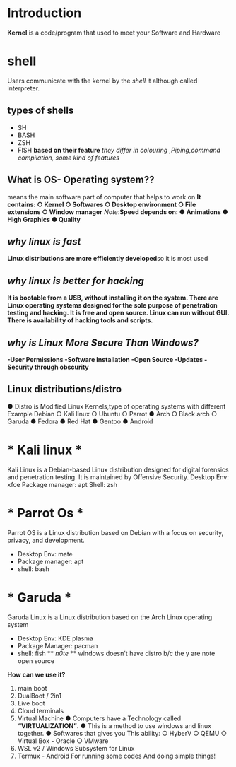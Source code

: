 # Introduction 
**Kernel**
 is a code/program that used to meet your Software and Hardware
# shell
Users communicate with the kernel by the *shell* it although called interpreter.
## types of shells
- SH
- BASH
- ZSH
- FISH
**based on their feature**
*they differ in colouring ,Piping,command compilation, some kind of features*
## What is OS- Operating system??
means the main software part of computer that helps to work on
**It contains:
○ Kernel
○ Softwares
○ Desktop environment
○ File extensions
○ Window manager**
*Note*:**Speed depends on:
	● Animations
	● High Graphics
	● Quality**
## *why linux is fast*
**Linux distributions are more efficiently developed**so it is most used
## *why linux is better for hacking*
**It is bootable from a USB, 
without installing it on the system.
There are Linux operating systems designed for the sole purpose of penetration testing and hacking.
It is free and open source.
Linux can run without GUI.
There is availability of hacking tools and scripts.**
## *why is Linux More Secure Than Windows?*
**-User Permissions
-Software Installation
-Open Source
-Updates
-Security through obscurity**
## **Linux distributions/distro**
● Distro is Modified Linux Kernels,type of operating systems with different
Example 
Debian
○ Kali linux
○ Ubuntu
○ Parrot
● Arch
○ Black 
arch
○ Garuda
● Fedora
● Red Hat
● Gentoo
● Android
# * **Kali linux** *
Kali Linux is a Debian-based Linux distribution designed for
digital forensics and penetration testing. It is maintained by Offensive Security.
Desktop Env: xfce
Package manager: apt
Shell: zsh
# * **Parrot Os** *
Parrot OS is a Linux distribution based on Debian with a focus on security, privacy, and development.
- Desktop Env: mate
- Package manager: apt
- shell: bash
# * **Garuda** *
Garuda Linux is a Linux distribution based on the Arch Linux operating system
- Desktop Env: KDE plasma
- Package Manager: pacman
- shell: fish
** *n0te* ** windows doesn't have distro b/c the y are note open source 

**How can we use it?**
1) main boot
2) DualBoot / 2in1
3) Live boot
4) Cloud terminals
5) Virtual Machine
● Computers have a Technology called **“VIRTUALIZATION”**.
● This is a method to use windows and linux together.
● Softwares that gives you This ability:
○ HyberV
○ QEMU
○ Virtual Box - Oracle
○ VMware
6) WSL v2 / Windows Subsystem for Linux
7) Termux - Android
For running some codes And doing simple things!
